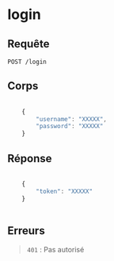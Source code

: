 # login

## Requête

`POST /login`

## Corps

```javascript
    
    {
        "username": "XXXXX",
        "password": "XXXXX"
    }

```

## Réponse

```javascript
    
    {
        "token": "XXXXX"
    }
    
```

## Erreurs

> `401` : Pas autorisé
